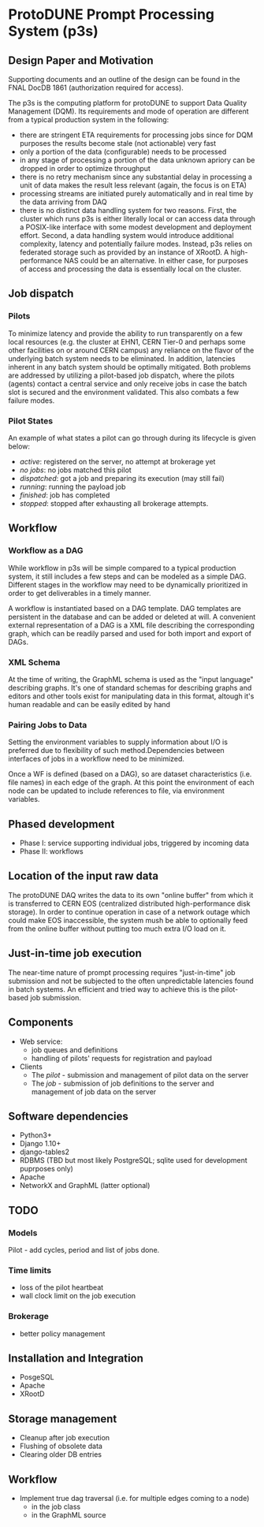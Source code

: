 # ProtoDUNE Prompt Processing System (p3s)
## Design Paper and Motivation
Supporting documents and an outline of the design can be found in
the FNAL DocDB 1861 (authorization required for access).

The p3s is the computing platform for protoDUNE to support Data Quality Management (DQM).
Its requirements and mode of operation are different from a typical production system
in the following:
* there are stringent ETA requirements for processing jobs since for DQM purposes
the results become stale (not actionable) very fast
* only a portion of the data (configurable) needs to be processed
* in any stage of processing a portion of the data unknown apriory can be dropped
in order to optimize throughput
* there is no retry mechanism since any substantial delay in processing a unit
of data makes the result less relevant (again, the focus is on ETA)
* processing streams are initiated purely automatically and in real time
by the data arriving from DAQ
* there is no distinct data handling system for two reasons. First, the cluster
which runs p3s is either literally local or can access data through a POSIX-like
interface with some modest development and deployment effort. Second, a data
handling system would introduce additional complexity, latency and potentially
failure modes. Instead, p3s relies on federated storage such as provided by an
instance of XRootD. A high-performance NAS could be an alternative. In either case,
for purposes of access and processing the data is essentially local on the cluster.

## Job dispatch
### Pilots
To minimize latency and provide the ability to run transparently on
a few local resources (e.g. the cluster at EHN1, CERN Tier-0 and perhaps
some other facilities on or around CERN campus) any reliance on the flavor
of the underlying batch system needs to be eliminated. In addition,
latencies inherent in any batch system should be optimally mitigated. Both
problems are addressed by utilizing a pilot-based job dispatch, where
the pilots (agents) contact a central service and only receive jobs in
case the batch slot is secured and the environment validated. This also
combats a few failure modes.

### Pilot States
An example of what states a pilot can go through during its lifecycle
is given below:
* *active*: registered on the server, no attempt at brokerage yet
* *no jobs*: no jobs matched this pilot
* *dispatched*: got a job and preparing its execution (may still fail)
* *running*: running the payload job
* *finished*: job has completed
* *stopped*: stopped after exhausting all brokerage attempts.



## Workflow
### Workflow as a DAG
While workflow in p3s will be simple compared to a typical production system,
it still includes a few steps and can be modeled as a simple DAG. Different stages
in the workflow may need to be dynamically prioritized in order to get deliverables
in a timely manner.

A workflow is instantiated based on a DAG template. DAG templates are persistent
in the database and can be added or deleted at will. A convenient external
representation of a DAG is a XML file describing the corresponding graph,
which can be readily parsed and used for both import and export of DAGs.

### XML Schema
At the time of writing, the GraphML schema is used as the "input language"
describing graphs. It's one of standard schemas for describing graphs
and editors and other tools exist for manipulating data in this format,
altough it's human readable and can be easily edited by hand

### Pairing Jobs to Data
Setting the environment variables to supply information about I/O
is preferred due to flexibility of such method.Dependencies between
interfaces of jobs in a workflow need to be minimized.

Once a WF is defined (based on a DAG), so are dataset characteristics
(i.e. file names) in each edge of the graph. At this point the environment
of each node can be updated to include references to file, via
environment variables.


## Phased development
* Phase I: service supporting individual jobs, triggered by incoming data
* Phase II: workflows

## Location of the input raw data
The protoDUNE DAQ writes the data to its own "online buffer" from which it is
transferred to CERN EOS (centralized distributed high-performance disk storage).
In order to continue operation in case of a network outage which could make
EOS inaccessible, the system mush be able to optionally feed from the online buffer
without putting too much extra I/O load on it.

## Just-in-time job execution
The near-time nature of prompt processing requires "just-in-time" job submission
and not be subjected to the often unpredictable latencies found in batch systems. An
efficient and tried way to achieve this is the pilot-based job submission.

## Components
* Web service:
   * job queues and definitions
   * handling of pilots' requests for registration and payload
* Clients
   * The *pilot* - submission and management of pilot data on the server
   * The *job* - submission of job definitions to the server and management of job data on the server
   
## Software dependencies
* Python3+
* Django 1.10+
* django-tables2
* RDBMS (TBD but most likely PostgreSQL; sqlite used for development puprposes only)
* Apache
* NetworkX and GraphML (latter optional)



## TODO

### Models
Pilot - add cycles, period and list of jobs done.

### Time limits
* loss of the pilot heartbeat
* wall clock limit on the job execution

### Brokerage
* better policy management

## Installation and Integration
* PosgeSQL
* Apache
* XRootD

## Storage management
* Cleanup after job execution
* Flushing of obsolete data
* Clearing older DB entries

## Workflow
* Implement true dag traversal (i.e. for multiple edges coming to a node)
   * in the job class
   * in the GraphML source
   
